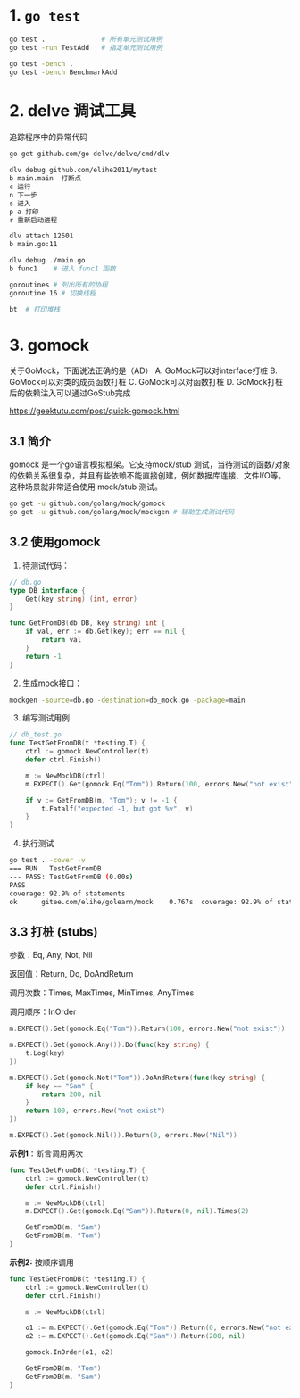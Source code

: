 # 1. `go test` 

```bash
go test .              # 所有单元测试用例
go test -run TestAdd   # 指定单元测试用例

go test -bench .
go test -bench BenchmarkAdd
```

# 2. delve 调试工具

追踪程序中的异常代码

```bash
go get github.com/go-delve/delve/cmd/dlv

dlv debug github.com/elihe2011/mytest
b main.main  打断点
c 运行
n 下一步
s 进入
p a 打印
r 重新启动进程

dlv attach 12601
b main.go:11

dlv debug ./main.go
b func1    # 进入 func1 函数

goroutines # 列出所有的协程
goroutine 16 # 切换线程

bt  # 打印堆栈
```

# 3. gomock

关于GoMock，下面说法正确的是（AD）
A. GoMock可以对interface打桩
B. GoMock可以对类的成员函数打桩
C. GoMock可以对函数打桩
D. GoMock打桩后的依赖注入可以通过GoStub完成

https://geektutu.com/post/quick-gomock.html

## 3.1 简介

gomock 是一个go语言模拟框架。它支持mock/stub 测试，当待测试的函数/对象的依赖关系很复杂，并且有些依赖不能直接创建，例如数据库连接、文件I/O等。这种场景就非常适合使用 mock/stub 测试。

```bash
go get -u github.com/golang/mock/gomock
go get -u github.com/golang/mock/mockgen # 辅助生成测试代码
```

## 3.2 使用gomock

1. 待测试代码：

```go
// db.go
type DB interface {
	Get(key string) (int, error)
}

func GetFromDB(db DB, key string) int {
	if val, err := db.Get(key); err == nil {
		return val
	}
	return -1
}
```

2. 生成mock接口：

```bash
mockgen -source=db.go -destination=db_mock.go -package=main
```

3. 编写测试用例

```go
// db_test.go
func TestGetFromDB(t *testing.T) {
	ctrl := gomock.NewController(t)
	defer ctrl.Finish()

	m := NewMockDB(ctrl)
	m.EXPECT().Get(gomock.Eq("Tom")).Return(100, errors.New("not exist"))

	if v := GetFromDB(m, "Tom"); v != -1 {
		t.Fatalf("expected -1, but got %v", v)
	}
}
```

4. 执行测试

```bash
go test . -cover -v
=== RUN   TestGetFromDB
--- PASS: TestGetFromDB (0.00s)
PASS
coverage: 92.9% of statements
ok      gitee.com/elihe/golearn/mock    0.767s  coverage: 92.9% of statements
```

## 3.3 打桩 (stubs)

参数：Eq, Any, Not, Nil

返回值：Return, Do, DoAndReturn

调用次数：Times, MaxTimes, MinTimes, AnyTimes

调用顺序：InOrder

```go
m.EXPECT().Get(gomock.Eq("Tom")).Return(100, errors.New("not exist"))

m.EXPECT().Get(gomock.Any()).Do(func(key string) {
    t.Log(key)
})

m.EXPECT().Get(gomock.Not("Tom")).DoAndReturn(func(key string) {
    if key == "Sam" {
        return 200, nil
    }
    return 100, errors.New("not exist")
})

m.EXPECT().Get(gomock.Nil()).Return(0, errors.New("Nil"))
```

**示例1**：断言调用两次

```go
func TestGetFromDB(t *testing.T) {
	ctrl := gomock.NewController(t)
	defer ctrl.Finish()

	m := NewMockDB(ctrl)
	m.EXPECT().Get(gomock.Eq("Sam")).Return(0, nil).Times(2)

	GetFromDB(m, "Sam")
	GetFromDB(m, "Tom")
}
```

**示例2:** 按顺序调用

```go
func TestGetFromDB(t *testing.T) {
	ctrl := gomock.NewController(t)
	defer ctrl.Finish()

	m := NewMockDB(ctrl)

	o1 := m.EXPECT().Get(gomock.Eq("Tom")).Return(0, errors.New("not exist"))
	o2 := m.EXPECT().Get(gomock.Eq("Sam")).Return(200, nil)

	gomock.InOrder(o1, o2)

	GetFromDB(m, "Tom")
	GetFromDB(m, "Sam")
}
```